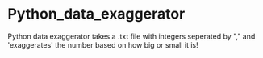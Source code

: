 # Python_data_exaggerator

Python data exaggerator takes a .txt file with integers seperated by "," and 'exaggerates' the number based on how big or small it is!
